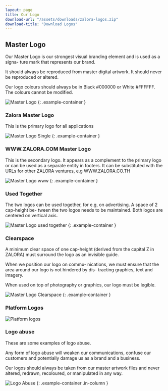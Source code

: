 ```yaml
---
layout: page
title: Our Logo
download-url: "/assets/downloads/zalora-logos.zip"
download-title: "Download Logos"
---
```


## Master Logo

Our Master Logo is our strongest visual branding element and is used as a signa- ture mark that represents our brand.

It should always be reproduced from master digital artwork. It should never be reproduced or altered.

Our logo colours should always be in Black #000000 or White #FFFFFF. The colours cannot be modified.

![Master Logo](/assets/images/content/identity/logo/master-logo.png)
{: .example-container }

### Zalora Master Logo

This is the primary logo for all applications

![Master Logo Single](/assets/images/content/identity/logo/master-logo_single.png)
{: .example-container }

### WWW.ZALORA.COM Master Logo

This is the secondary logo. It appears as a complement to the primary logo or can be used as a separate entity in footers. It can be substituted with the URLs for other ZALORA ventures, e.g WWW.ZALORA.CO.TH

![Master Logo www](/assets/images/content/identity/logo/master-logo_www.png)
{: .example-container }

### Used Together

The two logos can be used together, for e.g, on advertising. A space of 2 cap-height be- tween the two logos needs to be maintained. Both logos are centered on vertical axis.

![Master Logo used together](/assets/images/content/identity/logo/master-logo_together.png)
{: .example-container }

### Clearspace

A minimum clear space of one cap-height (derived from the capital Z in ZALORA) must surround the logo as an invisible guide.

When we position our logo on commu- nications, we must ensure that the area around our logo is not hindered by dis- tracting graphics, text and imagery.

When used on top of photography or graphics, our logo must be legible.

![Master Logo Clearspace](/assets/images/content/identity/logo/master-logo_clearspace.png)
{: .example-container }

### Platform Logos

![Platform logos](/assets/images/content/identity/logo/platform-logos.png)

### Logo abuse

These are some examples of logo abuse.

Any form of logo abuse will weaken our communications, confuse our customers and potentially damage us as a brand and a business.

Our logos should always be taken from our master artwork files and never altered, redrawn, recoloured, or manipulated in any way.

![Logo Abuse](/assets/images/content/identity/logo/logo-abuse.jpg)
{: .example-container .in-column }
